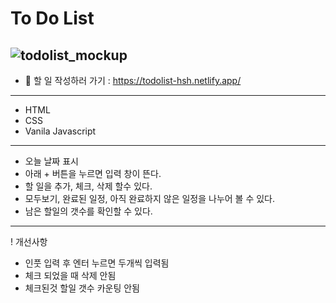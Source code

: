 # To Do List

![todolist_mockup](https://user-images.githubusercontent.com/86407453/189646776-cd53fbf9-4d73-4764-9b4f-d6d58e11911f.png)
---
- 🔗 할 일 작성하러 가기 : https://todolist-hsh.netlify.app/
---
- HTML
- CSS
- Vanila Javascript
---
- 오늘 날짜 표시
- 아래 + 버튼을 누르면 입력 창이 뜬다.
- 할 일을 추가, 체크, 삭제 할수 있다.
- 모두보기, 완료된 일정, 아직 완료하지 않은 일정을 나누어 볼 수 있다.
- 남은 할일의 갯수를 확인할 수 있다.

---
! 개선사항
- 인풋 입력 후 엔터 누르면 두개씩 입력됨
- 체크 되었을 때 삭제 안됨
- 체크된것 할일 갯수 카운팅 안됨 
